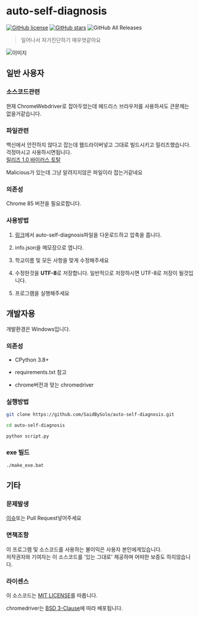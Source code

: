 # auto-self-diagnosis

[![GitHub license](https://img.shields.io/github/license/SaidBySolo/auto-self-diagnosis)](https://github.com/SaidBySolo/auto-self-diagnosis/blob/master/LICENSE)
[![GitHub stars](https://img.shields.io/github/stars/SaidBySolo/auto-self-diagnosis)](https://github.com/SaidBySolo/auto-self-diagnosis/stargazers)
![GitHub All Releases](https://img.shields.io/github/downloads/SaidBySolo/auto-self-diagnosis/total)
> 일어나서 자가진단하기 매우엿같아요

![이미지](https://i.imgur.com/76zCDVn.gif)  

## 일반 사용자

### 소스코드관련

현재 ChromeWebdriver로 잡아두었는데
헤드리스 브라우저를 사용하셔도 큰문제는 없을거같습니다.

### 파일관련

백신에서 안전하지 않다고 잡는데 웹드라이버넣고 그대로 빌드시키고 릴리즈했습니다.  
걱정마시고 사용하시면됩니다.  
[릴리즈 1.0 바이러스 토탈](https://www.virustotal.com/gui/file/055adf001392e2a8b66a7c3ed6c19393138d00e2522a8b9fb481b68428e6fffe/detection)  

Malicious가 있는데 그냥 알려지지않은 파일이라 잡는거같네요

### 의존성

Chrome 85 버전을 필요로합니다.

### 사용방법

1. [링크](https://github.com/SaidBySolo/auto-self-diagnosis/releases/tag/4.0.0)에서 auto-self-diagnosis파일을 다운로드하고 압축을 풉니다.

2. info.json을 메모장으로 엽니다.

3. 학교이름 및 모든 사항을 맞게 수정해주세요

4. 수정한것을 **UTF-8**로 저장합니다. 일반적으로 저장하시면 UTF-8로 저장이 될것입니다.

5. 프로그램을 실행해주세요

## 개발자용

개발환경은 Windows입니다.

### 의존성

* CPython 3.8+

* requirements.txt 참고

* chrome버전과 맞는 chromedriver

### 실행방법

```sh
git clone https://github.com/SaidBySolo/auto-self-diagnosis.git

cd auto-self-diagnosis

python script.py
```

### exe 빌드

```sh
./make_exe.bat
```

## 기타

### 문제발생

[이슈](https://github.com/SaidBySolo/auto-self-diagnosis/issues)또는 Pull Request넣어주세요

### 면책조항

이 프로그램 및 소스코드를 사용하는 불이익은 사용자 본인에게있습니다.  
저작권자와 기여자는 이 소스코드를 '있는 그대로' 제공하며 어떠한 보증도 하지않습니다.

### 라이센스

이 소스코드는 [MIT LICENSE](LICENSE)를 따릅니다.

chromedriver는 [BSD 3-Clause](LICENSE.chromedriver)에 따라 배포됩니다.
